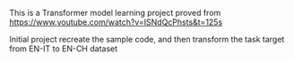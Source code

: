 This is a Transformer model learning project proved from https://www.youtube.com/watch?v=ISNdQcPhsts&t=125s

Initial project recreate the sample code, and then transform the task target from EN-IT to EN-CH dataset
